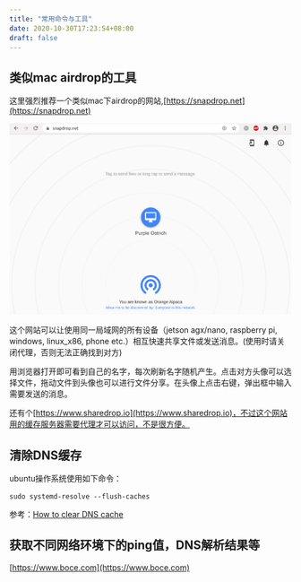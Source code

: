 ```yaml
---
title: "常用命令与工具"
date: 2020-10-30T17:23:54+08:00
draft: false
---
```


## 类似mac airdrop的工具

这里强烈推荐一个类似mac下airdrop的网站,[https://snapdrop.net](https://snapdrop.net)

![snapdrop](/images/202010/usage-commands/snapdrop.png)

这个网站可以让使用同一局域网的所有设备（jetson agx/nano, raspberry pi, windows, linux_x86, phone etc.）相互快速共享文件或发送消息。(使用时请关闭代理，否则无法正确找到对方)

用浏览器打开即可看到自己的名字，每次刷新名字随机产生。点击对方头像可以选择文件，拖动文件到头像也可以进行文件分享。在头像上点击右键，弹出框中输入需要发送的消息。


还有个[https://www.sharedrop.io](https://www.sharedrop.io)，不过这个网站用的缓存服务器需要代理才可以访问，不是很方便。

## 清除DNS缓存

ubuntu操作系统使用如下命令：
```
sudo systemd-resolve --flush-caches
```

参考：[How to clear DNS cache](https://www.ispsystem.com/news/clear-dns-cache)

## 获取不同网络环境下的ping值，DNS解析结果等

[https://www.boce.com](https://www.boce.com)

